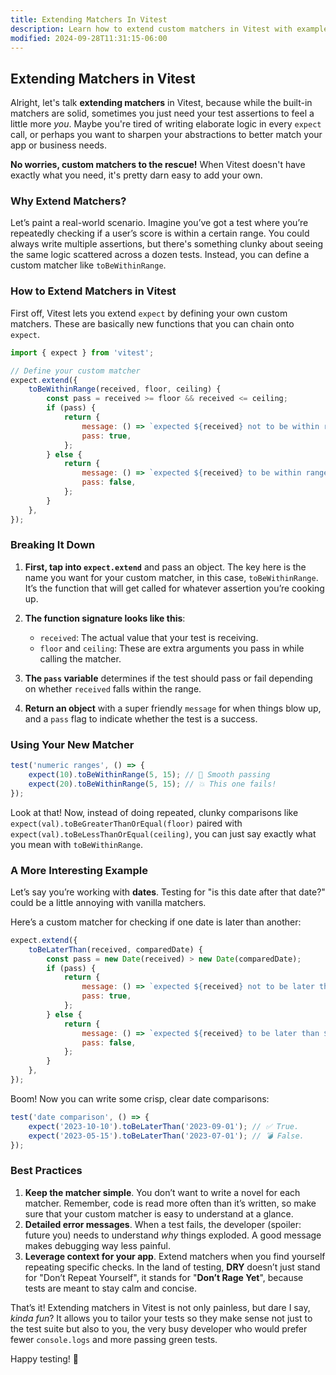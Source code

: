 ```yaml
---
title: Extending Matchers In Vitest
description: Learn how to extend custom matchers in Vitest with examples.
modified: 2024-09-28T11:31:15-06:00
---
```


## Extending Matchers in Vitest

Alright, let's talk **extending matchers** in Vitest, because while the built-in matchers are solid, sometimes you just need your test assertions to feel a little more _you_. Maybe you're tired of writing elaborate logic in every `expect` call, or perhaps you want to sharpen your abstractions to better match your app or business needs.

**No worries, custom matchers to the rescue!** When Vitest doesn't have exactly what you need, it's pretty darn easy to add your own.

### Why Extend Matchers?

Let’s paint a real-world scenario. Imagine you’ve got a test where you’re repeatedly checking if a user’s score is within a certain range. You could always write multiple assertions, but there's something clunky about seeing the same logic scattered across a dozen tests. Instead, you can define a custom matcher like `toBeWithinRange`.

### How to Extend Matchers in Vitest

First off, Vitest lets you extend `expect` by defining your own custom matchers. These are basically new functions that you can chain onto `expect`.

```js
import { expect } from 'vitest';

// Define your custom matcher
expect.extend({
	toBeWithinRange(received, floor, ceiling) {
		const pass = received >= floor && received <= ceiling;
		if (pass) {
			return {
				message: () => `expected ${received} not to be within range ${floor} - ${ceiling}`,
				pass: true,
			};
		} else {
			return {
				message: () => `expected ${received} to be within range ${floor} - ${ceiling}`,
				pass: false,
			};
		}
	},
});
```

### Breaking It Down

1. **First, tap into `expect.extend`** and pass an object. The key here is the name you want for your custom matcher, in this case, `toBeWithinRange`. It’s the function that will get called for whatever assertion you’re cooking up.
2. **The function signature looks like this**:

   - `received`: The actual value that your test is receiving.
   - `floor` and `ceiling`: These are extra arguments you pass in while calling the matcher.

3. **The `pass` variable** determines if the test should pass or fail depending on whether `received` falls within the range.
4. **Return an object** with a super friendly `message` for when things blow up, and a `pass` flag to indicate whether the test is a success.

### Using Your New Matcher

```js
test('numeric ranges', () => {
	expect(10).toBeWithinRange(5, 15); // 🤌 Smooth passing
	expect(20).toBeWithinRange(5, 15); // 💥 This one fails!
});
```

Look at that! Now, instead of doing repeated, clunky comparisons like `expect(val).toBeGreaterThanOrEqual(floor)` paired with `expect(val).toBeLessThanOrEqual(ceiling)`, you can just say exactly what you mean with `toBeWithinRange`.

### A More Interesting Example

Let’s say you’re working with **dates**. Testing for "is this date after that date?" could be a little annoying with vanilla matchers.

Here’s a custom matcher for checking if one date is later than another:

```js
expect.extend({
	toBeLaterThan(received, comparedDate) {
		const pass = new Date(received) > new Date(comparedDate);
		if (pass) {
			return {
				message: () => `expected ${received} not to be later than ${comparedDate}`,
				pass: true,
			};
		} else {
			return {
				message: () => `expected ${received} to be later than ${comparedDate}`,
				pass: false,
			};
		}
	},
});
```

Boom! Now you can write some crisp, clear date comparisons:

```js
test('date comparison', () => {
	expect('2023-10-10').toBeLaterThan('2023-09-01'); // ✅ True.
	expect('2023-05-15').toBeLaterThan('2023-07-01'); // 💣 False.
});
```

### Best Practices

1. **Keep the matcher simple**. You don’t want to write a novel for each matcher. Remember, code is read more often than it’s written, so make sure that your custom matcher is easy to understand at a glance.
2. **Detailed error messages**. When a test fails, the developer (spoiler: future you) needs to understand _why_ things exploded. A good message makes debugging way less painful.
3. **Leverage context for your app**. Extend matchers when you find yourself repeating specific checks. In the land of testing, **DRY** doesn’t just stand for "Don’t Repeat Yourself", it stands for "**Don’t Rage Yet**", because tests are meant to stay calm and concise.

That’s it! Extending matchers in Vitest is not only painless, but dare I say, _kinda fun_? It allows you to tailor your tests so they make sense not just to the test suite but also to you, the very busy developer who would prefer fewer `console.logs` and more passing green tests.

Happy testing! 🎉

```ts

```
